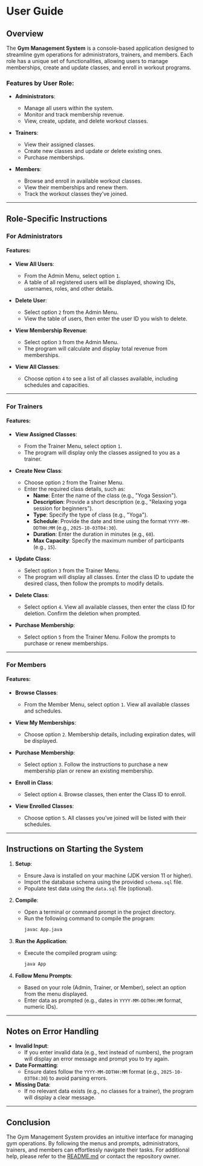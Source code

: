 # User Guide

## Overview

The **Gym Management System** is a console-based application designed to streamline gym operations for administrators, trainers, and members. Each role has a unique set of functionalities, allowing users to manage memberships, create and update classes, and enroll in workout programs.

### Features by User Role:
- **Administrators**:
  - Manage all users within the system.
  - Monitor and track membership revenue.
  - View, create, update, and delete workout classes.

- **Trainers**:
  - View their assigned classes.
  - Create new classes and update or delete existing ones.
  - Purchase memberships.

- **Members**:
  - Browse and enroll in available workout classes.
  - View their memberships and renew them.
  - Track the workout classes they’ve joined.

---

## Role-Specific Instructions

### **For Administrators**
#### Features:
- **View All Users**:
  - From the Admin Menu, select option `1`. 
  - A table of all registered users will be displayed, showing IDs, usernames, roles, and other details.
  
- **Delete User**:
  - Select option `2` from the Admin Menu.
  - View the table of users, then enter the user ID you wish to delete.

- **View Membership Revenue**:
  - Select option `3` from the Admin Menu.
  - The program will calculate and display total revenue from memberships.

- **View All Classes**:
  - Choose option `4` to see a list of all classes available, including schedules and capacities.

---

### **For Trainers**
#### Features:
- **View Assigned Classes**:
  - From the Trainer Menu, select option `1`. 
  - The program will display only the classes assigned to you as a trainer.

- **Create New Class**:
  - Choose option `2` from the Trainer Menu. 
  - Enter the required class details, such as:
    - **Name**: Enter the name of the class (e.g., "Yoga Session").
    - **Description**: Provide a short description (e.g., "Relaxing yoga session for beginners").
    - **Type**: Specify the type of class (e.g., "Yoga").
    - **Schedule**: Provide the date and time using the format `YYYY-MM-DDTHH:MM` (e.g., `2025-10-03T04:30`).
    - **Duration**: Enter the duration in minutes (e.g., `60`).
    - **Max Capacity**: Specify the maximum number of participants (e.g., `15`).

- **Update Class**:
  - Select option `3` from the Trainer Menu.
  - The program will display all classes. Enter the class ID to update the desired class, then follow the prompts to modify details.

- **Delete Class**:
  - Select option `4`. View all available classes, then enter the class ID for deletion. Confirm the deletion when prompted.

- **Purchase Membership**:
  - Select option `5` from the Trainer Menu. Follow the prompts to purchase or renew memberships.

---

### **For Members**
#### Features:
- **Browse Classes**:
  - From the Member Menu, select option `1`. View all available classes and schedules.

- **View My Memberships**:
  - Choose option `2`. Membership details, including expiration dates, will be displayed.

- **Purchase Membership**:
  - Select option `3`. Follow the instructions to purchase a new membership plan or renew an existing membership.

- **Enroll in Class**:
  - Select option `4`. Browse classes, then enter the Class ID to enroll.

- **View Enrolled Classes**:
  - Choose option `5`. All classes you’ve joined will be listed with their schedules.

---

## Instructions on Starting the System

1. **Setup**:
   - Ensure Java is installed on your machine (JDK version 11 or higher).
   - Import the database schema using the provided `schema.sql` file.
   - Populate test data using the `data.sql` file (optional).

2. **Compile**:
   - Open a terminal or command prompt in the project directory.
   - Run the following command to compile the program:
     ```bash
     javac App.java
     ```

3. **Run the Application**:
   - Execute the compiled program using:
     ```bash
     java App
     ```

4. **Follow Menu Prompts**:
   - Based on your role (Admin, Trainer, or Member), select an option from the menu displayed.
   - Enter data as prompted (e.g., dates in `YYYY-MM-DDTHH:MM` format, numeric IDs).

---

## Notes on Error Handling
- **Invalid Input**:
  - If you enter invalid data (e.g., text instead of numbers), the program will display an error message and prompt you to try again.
- **Date Formatting**:
  - Ensure dates follow the `YYYY-MM-DDTHH:MM` format (e.g., `2025-10-03T04:30`) to avoid parsing errors.
- **Missing Data**:
  - If no relevant data exists (e.g., no classes for a trainer), the program will display a clear message.

---

## Conclusion

The Gym Management System provides an intuitive interface for managing gym operations. By following the menus and prompts, administrators, trainers, and members can effortlessly navigate their tasks. For additional help, please refer to the [README.md](./README.md) or contact the repository owner.
